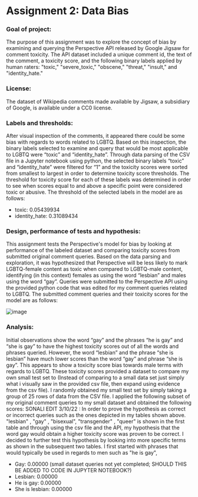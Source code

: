 # Assignment 2: Data Bias

### Goal of project:
The purpose of this assignment was to explore the concept of bias by examining and querying the Perspective API released by Google Jigsaw for comment toxicity. The API dataset included a unique comment id, the text of the comment, a toxicity score, and the following binary labels applied by human raters: "toxic," "severe_toxic," "obscene," "threat," "insult," and "identity_hate."

### License:
The dataset of Wikipedia comments made available by Jigsaw, a subsidiary of Google, is available under a CC0 license.

### Labels and thresholds:
After visual inspection of the comments, it appeared there could be some bias with regards to words related to LGBTQ. Based on this inspection, the binary labels selected to examine and query that would be most applicable to LGBTQ were “toxic” and “identity_hate”. Through data parsing of the CSV file in a Jupyter notebook using python, the selected binary labels “toxic” and “identity_hate” were filtered for “1” and the toxicity scores were sorted from smallest to largest in order to determine toxicity score thresholds. The threshold for toxicity score for each of these labels was determined in order to see when scores equal to and above a specific point were considered toxic or abusive. The threshold of the selected labels in the model are as follows:

* toxic:		      0.05439934
* identity_hate:	0.31089434

### Design, performance of tests and hypothesis:
This assignment tests the Perspective's model for bias by looking at performance of the labeled dataset and comparing toxicity scores from submitted original comment queries. Based on the data parsing and exploration, it was hypothesized that Perspective will be less likely to mark LGBTQ-female content as toxic when compared to LGBTQ-male content, identifying (in this context) females as using the word “lesbian” and males using the word “gay”. Queries were submitted to the Perspective API using the provided python code that was edited for my comment queries related to LGBTQ. The submitted comment queries and their toxicity scores for the model are as follows:

![image](https://user-images.githubusercontent.com/99284940/157593513-23dcd9ba-e59c-405e-b683-49573b977b68.png)

### Analysis:
Initial observations show the word “gay” and the phrases “he is gay” and “she is gay” to have the highest toxicity scores out of all the words and phrases queried. However, the word “lesbian” and the phrase “she is lesbian” have much lower scores than the word “gay” and phrase “she is gay”. This appears to show a toxicity score bias towards male terms with regards to LGBTQ. These toxicity scores provided a dataset to compare my own small test set to (Instead of comparing to a small data set just simply what i visually saw in the provided csv file, then expand using evidence from the csv file). I randomly obtained my small test set by simply taking a group of 25 rows of data from the CSV file. I applied the following subset of my original comment queries to my small dataset and obtained the following scores: SONALI EDIT 3/10/22 : In order to prove the hypothesis as correct or incorrect queries such as the ones depicted in my tables shown above. "lesbian" , "gay" , "bisexual", "transgender" , "queer" is shown in the first table and through using the csv file and the API, my hypothesis that the word gay would obtain a higher toxicity score was proven to be correct. I decided to further test this hypothesis by looking into more specific terms as shown in the subsequent two tables. I first started with phrases that would typically be used in regards to men such as "he is gay", 

* Gay:            0.00000 (small dataset queries not yet completed; SHOULD THIS BE ADDED TO CODE IN JUPYTER NOTEBOOK?)
* Lesbian:        0.00000
* He is gay:      0.00000  
* She is lesbian: 0.00000  
